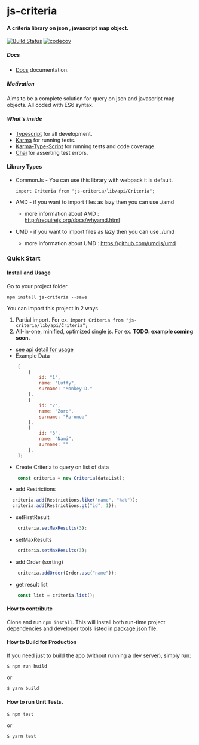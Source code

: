 # js-criteria

#### A criteria library on json , javascript map object.  

[![Build Status](https://travis-ci.org/kbukum/js-criteria.svg?branch=master)](https://travis-ci.org/kbukum/js-criteria)
[![codecov](https://codecov.io/gh/kbukum/js-criteria/branch/master/graph/badge.svg)](https://codecov.io/gh/kbukum/js-criteria)

##### Docs
* [Docs](https://kbukum.github.io/js-criteria) documentation.


##### Motivation

Aims to be a complete solution for query on json and javascript map objects. All coded with ES6 syntax.

##### What's inside

* [Typescript](https://www.typescriptlang.org/) for all development.
* [Karma](https://karma-runner.github.io/0.13/index.html) for running tests.
* [Karma-Type-Script](https://www.npmjs.com/package/karma-typescript) for running tests and code coverage
* [Chai](http://chaijs.com/) for asserting test errors.

#### Library Types

* CommonJs - You can use this library with webpack it is default.
  
  `import Criteria from "js-criteria/lib/api/Criteria";`
  
* AMD - if you want to import files as lazy then you can use ./amd
    - more information about AMD : http://requirejs.org/docs/whyamd.html
* UMD - if you want to import files as lazy then you can use ./umd
    - more information about UMD : https://github.com/umdjs/umd

### Quick Start

#### Install and Usage
Go to your project folder
```shell
npm install js-criteria --save
```
You can import this project in 2 ways.

1. Partial import. For ex. `import Criteria from "js-criteria/lib/api/Criteria";`
2. All-in-one, minified, optimized single js. For ex. **TODO: example coming soon.**
    
* [see api detail for usage](./manual/api.md)
* Example Data 

```javascript    
    [
        {
            id: "1",
            name: "Luffy",
            surname: "Monkey D."
        },
        {
            id: "2",
            name: "Zoro",
            surname: "Roronoa"
        },
        {
            id: "3",
            name: "Nami",
            surname: ""
        },
    ];
```
     

* Create Criteria to query on list of data
   
```javascript
    const criteria = new Criteria(dataList);  
```


* add Restrictions 

```javascript
  criteria.add(Restrictions.like("name", "%a%"));
  criteria.add(Restrictions.gt("id", 1));
```  
 
* setFirstResult 

```javascript
    criteria.setMaxResults(3); 
``` 
 
* setMaxResults

```javascript
    criteria.setMaxResults(3); 
``` 
 
* add Order (sorting)  
```javascript
    criteria.addOrder(Order.asc("name")); 
```       
      
* get result list
 
```javascript
    const list = criteria.list();
```    

    
#### How to contribute
Clone and run `npm install`. This will install both run-time project dependencies and developer tools listed
in [package.json](./package.json) file.

#### How to Build for Production

If you need just to build the app (without running a dev server), simply run:

```shell
$ npm run build
```
or

```shell
$ yarn build
```
 
####  How to run Unit Tests.

```shell
$ npm test
```
or

```shell
$ yarn test
```
 